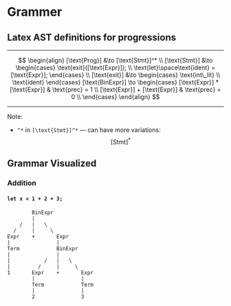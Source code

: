 # Grammer

## Latex AST definitions for progressions

---

$$
\begin{align}
    [\text{Prog}] &\to [\text{Stmt}]^* \\
    [\text{Stmt}] &\to
    \begin{cases}
        \text{exit}([\text{Expr}]); \\
        \text{let}\space\text{ident} = [\text{Expr}];
    \end{cases} \\
    [\text{exit}] &\to
    \begin{cases}
        \text{int\_lit} \\
        \text{ident}
    \end{cases}
    [\text{BinExpr}] \to
    \begin{cases}
        [\text{Expr}] * [\text{Expr}] & \text{prec} = 1 \\
        [\text{Expr}] + [\text{Expr}] & \text{prec} = 0 \\
    \end{cases}
\end{align}
$$

---

Note:
- `^*` in `[\text{Stmt}]^*` — can have more variations: $$[\text{Stmt}]^*$$

## Grammar Visualized

### Addition

#### `let x = 1 + 2 + 3;`

```
        BinExpr
        |
    /   |   \
  /     |     \
Expr    +       Expr
|               |
Term            BinExpr
|               |
|           /   |   \
|         /     |     \
1       Expr    +       Expr
        |               |
        Term            Term
        |               |
        2               3
```
